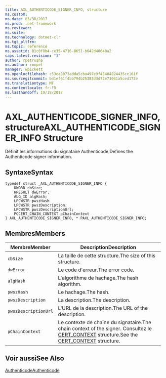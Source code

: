 ```yaml
---
title: AXL_AUTHENTICODE_SIGNER_INFO, structure
ms.custom: 
ms.date: 03/30/2017
ms.prod: .net-framework
ms.reviewer: 
ms.suite: 
ms.technology: dotnet-clr
ms.tgt_pltfrm: 
ms.topic: reference
ms.assetid: 81c0f8b4-ce35-4716-8651-b642d40648a2
caps.latest.revision: "3"
author: rpetrusha
ms.author: ronpet
manager: wpickett
ms.openlocfilehash: c53ca8073adda5cba497e9f45404024435cc161f
ms.sourcegitcommit: bd1ef61f4bb794b25383d3d72e71041a5ced172e
ms.translationtype: MT
ms.contentlocale: fr-FR
ms.lasthandoff: 10/18/2017
---
```

# <a name="axlauthenticodesignerinfo-structure"></a><span data-ttu-id="fb247-102">AXL_AUTHENTICODE_SIGNER_INFO, structure</span><span class="sxs-lookup"><span data-stu-id="fb247-102">AXL_AUTHENTICODE_SIGNER_INFO Structure</span></span>
<span data-ttu-id="fb247-103">Définit les informations du signataire Authenticode.</span><span class="sxs-lookup"><span data-stu-id="fb247-103">Defines the Authenticode signer information.</span></span>  
  
## <a name="syntax"></a><span data-ttu-id="fb247-104">Syntaxe</span><span class="sxs-lookup"><span data-stu-id="fb247-104">Syntax</span></span>  
  
```  
typedef struct _AXL_AUTHENTICODE_SIGNER_INFO {  
    DWORD cbSize;  
    HRESULT dwError;  
    ALG_ID algHash;  
    LPCWSTR pwszHash  
    LPCWSTR pwszDescription;  
    LPCWSTR pwszDescriptionUrl;  
    PCCERT_CHAIN_CONTEXT pChainContext  
} AXL_AUTHENTICODE_SIGNER_INFO, * PAXL_AUTHENTICODE_SIGNER_INFO;  
```  
  
## <a name="members"></a><span data-ttu-id="fb247-105">Membres</span><span class="sxs-lookup"><span data-stu-id="fb247-105">Members</span></span>  
  
|<span data-ttu-id="fb247-106">Membre</span><span class="sxs-lookup"><span data-stu-id="fb247-106">Member</span></span>|<span data-ttu-id="fb247-107">Description</span><span class="sxs-lookup"><span data-stu-id="fb247-107">Description</span></span>|  
|------------|-----------------|  
|`cbSize`|<span data-ttu-id="fb247-108">La taille de cette structure.</span><span class="sxs-lookup"><span data-stu-id="fb247-108">The size of this structure.</span></span>|  
|`dwError`|<span data-ttu-id="fb247-109">Le code d'erreur.</span><span class="sxs-lookup"><span data-stu-id="fb247-109">The error code.</span></span>|  
|`algHash`|<span data-ttu-id="fb247-110">L'algorithme de hachage.</span><span class="sxs-lookup"><span data-stu-id="fb247-110">The hash algorithm.</span></span>|  
|`pwszHash`|<span data-ttu-id="fb247-111">Le hachage.</span><span class="sxs-lookup"><span data-stu-id="fb247-111">The hash.</span></span>|  
|`pwszDescription`|<span data-ttu-id="fb247-112">La description.</span><span class="sxs-lookup"><span data-stu-id="fb247-112">The description.</span></span>|  
|`pwszDescriptionUrl`|<span data-ttu-id="fb247-113">L'URL de la description.</span><span class="sxs-lookup"><span data-stu-id="fb247-113">The URL of the description.</span></span>|  
|`pChainContext`|<span data-ttu-id="fb247-114">Le contexte de chaîne du signataire.</span><span class="sxs-lookup"><span data-stu-id="fb247-114">The chain context of the signer.</span></span> <span data-ttu-id="fb247-115">Consultez le [CERT_CONTEXT](http://msdn.microsoft.com/library/windows/desktop/aa377189.aspx) structure.</span><span class="sxs-lookup"><span data-stu-id="fb247-115">See the [CERT_CONTEXT](http://msdn.microsoft.com/library/windows/desktop/aa377189.aspx) structure.</span></span>|  
  
## <a name="see-also"></a><span data-ttu-id="fb247-116">Voir aussi</span><span class="sxs-lookup"><span data-stu-id="fb247-116">See Also</span></span>  
 [<span data-ttu-id="fb247-117">Authenticode</span><span class="sxs-lookup"><span data-stu-id="fb247-117">Authenticode</span></span>](../../../../docs/framework/unmanaged-api/authenticode/index.md)
